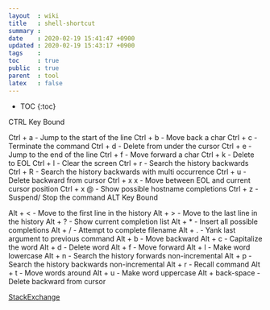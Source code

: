 ```yaml
---
layout  : wiki
title   : shell-shortcut 
summary : 
date    : 2020-02-19 15:41:47 +0900
updated : 2020-02-19 15:43:17 +0900
tags    :  
toc     : true
public  : true
parent  : tool 
latex   : false
---
```

* TOC
{:toc}

CTRL Key Bound

Ctrl + a - Jump to the start of the line
Ctrl + b - Move back a char
Ctrl + c - Terminate the command
Ctrl + d - Delete from under the cursor
Ctrl + e - Jump to the end of the line
Ctrl + f - Move forward a char
Ctrl + k - Delete to EOL
Ctrl + l - Clear the screen
Ctrl + r - Search the history backwards
Ctrl + R - Search the history backwards with multi occurrence
Ctrl + u - Delete backward from cursor
Ctrl + x x - Move between EOL and current cursor position
Ctrl + x @ - Show possible hostname completions
Ctrl + z - Suspend/ Stop the command
ALT Key Bound

Alt + < - Move to the first line in the history
Alt + > - Move to the last line in the history
Alt + ? - Show current completion list
Alt + * - Insert all possible completions
Alt + / - Attempt to complete filename
Alt + . - Yank last argument to previous command
Alt + b - Move backward
Alt + c - Capitalize the word
Alt + d - Delete word
Alt + f - Move forward
Alt + l - Make word lowercase
Alt + n - Search the history forwards non-incremental
Alt + p - Search the history backwards non-incremental
Alt + r - Recall command
Alt + t - Move words around
Alt + u - Make word uppercase
Alt + back-space - Delete backward from cursor

[StackExchange](https://superuser.com/questions/362113/how-to-delete-all-characters-after-cursor-in-shell) 

